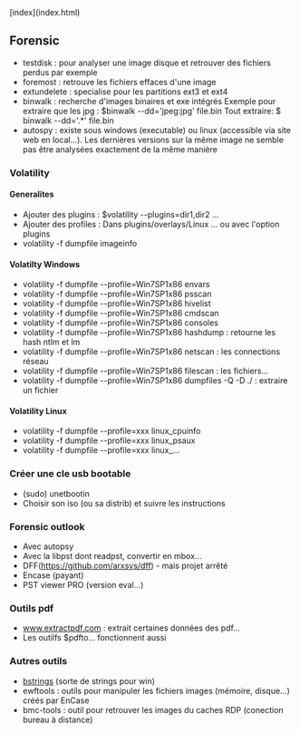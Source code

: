 <head>
  <meta http-equiv="content-type" content="text/html; charset=utf-8" />
</head>
[index](index.html)

## Forensic

- testdisk : pour analyser une image disque et retrouver des fichiers perdus par exemple
- foremost : retrouve les fichiers effaces d'une image
- extundelete : specialise pour les partitions ext3 et ext4
- binwalk : recherche d'images binaires et exe intégrés
    Exemple pour extraire que les jpg : 
        $binwalk --dd='jpeg:jpg' file.bin
    Tout extraire:
        $ binwalk --dd='.*' file.bin
- autospy : existe sous windows (executable) ou linux (accessible via site web en local...). Les dernières versions sur la même image ne semble pas être analysées exactement de la même manière


### Volatility

#### Generalites

- Ajouter des plugins : $volatility --plugins=dir1,dir2 ...
- Ajouter des profiles : Dans plugins/overlays/Linux ... ou avec l'option plugins
- volatility  -f dumpfile imageinfo

#### Volatilty Windows

- volatility -f dumpfile --profile=Win7SP1x86 envars
- volatility -f dumpfile --profile=Win7SP1x86 psscan
- volatility -f dumpfile --profile=Win7SP1x86 hivelist
- volatility -f dumpfile --profile=Win7SP1x86 cmdscan
- volatility -f dumpfile --profile=Win7SP1x86 consoles
- volatility -f dumpfile --profile=Win7SP1x86 hashdump : retourne les hash ntlm et lm
- volatility -f dumpfile --profile=Win7SP1x86 netscan  : les connections réseau
- volatility -f dumpfile --profile=Win7SP1x86 filescan  : les fichiers...
- volatility -f dumpfile --profile=Win7SP1x86 dumpfiles -Q <adr filescan> -D ./ : extraire un fichier

#### Volatility Linux

- volatility -f dumpfile --profile=xxx linux_cpuinfo
- volatility -f dumpfile --profile=xxx linux_psaux
- volatility -f dumpfile --profile=xxx linux_...

### Créer une cle usb bootable

- (sudo) unetbootin 
- Choisir son iso (ou sa distrib) et suivre les instructions

### Forensic outlook
- Avec autopsy
- Avec la libpst dont readpst, convertir en mbox...
- DFF(https://github.com/arxsys/dff) - mais projet arrêté
- Encase (payant)
- PST viewer PRO (version eval...)

### Outils pdf
- www.extractpdf.com : extrait certaines données des pdf... 
- Les outilfs $pdfto... fonctionnent aussi

### Autres outils

- [bstrings](http://binaryforay.blogspot.fr/) (sorte de strings pour win)
- ewftools : outils pour manipuler les fichiers images (mémoire, disque...) créés par EnCase
- bmc-tools : outil pour retrouver les images du caches RDP (conection bureau à distance)



